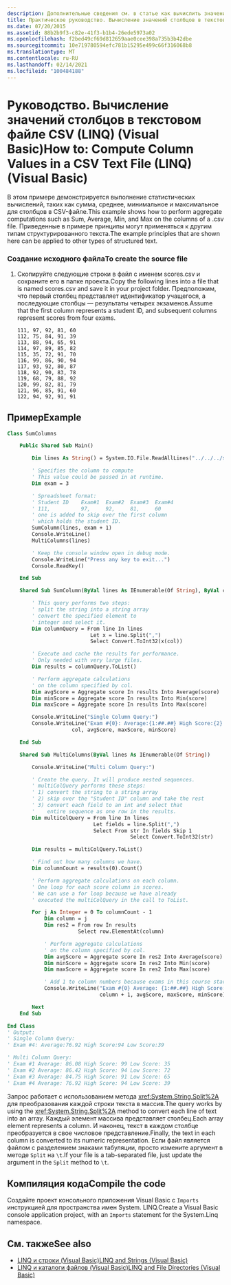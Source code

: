 ```yaml
---
description: Дополнительные сведения см. в статье как вычислить значения столбцов в текстовом файле CSV (LINQ) (Visual Basic)
title: Практическое руководство. Вычисление значений столбцов в текстовом CSV-файле (LINQ)
ms.date: 07/20/2015
ms.assetid: 88b2b9f3-c82e-41f3-b1b4-26ede5973a02
ms.openlocfilehash: f2bed49cf69d812659aae0cee398a735b3b42dbe
ms.sourcegitcommit: 10e719780594efc781b15295e499c66f316068b8
ms.translationtype: MT
ms.contentlocale: ru-RU
ms.lasthandoff: 02/14/2021
ms.locfileid: "100484188"
---
```

# <a name="how-to-compute-column-values-in-a-csv-text-file-linq-visual-basic"></a><span data-ttu-id="0ca43-103">Руководство. Вычисление значений столбцов в текстовом файле CSV (LINQ) (Visual Basic)</span><span class="sxs-lookup"><span data-stu-id="0ca43-103">How to: Compute Column Values in a CSV Text File (LINQ) (Visual Basic)</span></span>

<span data-ttu-id="0ca43-104">В этом примере демонстрируется выполнение статистических вычислений, таких как сумма, среднее, минимальное и максимальное для столбцов в CSV-файле.</span><span class="sxs-lookup"><span data-stu-id="0ca43-104">This example shows how to perform aggregate computations such as Sum, Average, Min, and Max on the columns of a .csv file.</span></span> <span data-ttu-id="0ca43-105">Приведенные в примере принципы могут применяться к другим типам структурированного текста.</span><span class="sxs-lookup"><span data-stu-id="0ca43-105">The example principles that are shown here can be applied to other types of structured text.</span></span>

### <a name="to-create-the-source-file"></a><span data-ttu-id="0ca43-106">Создание исходного файла</span><span class="sxs-lookup"><span data-stu-id="0ca43-106">To create the source file</span></span>

1. <span data-ttu-id="0ca43-107">Скопируйте следующие строки в файл с именем scores.csv и сохраните его в папке проекта.</span><span class="sxs-lookup"><span data-stu-id="0ca43-107">Copy the following lines into a file that is named scores.csv and save it in your project folder.</span></span> <span data-ttu-id="0ca43-108">Предположим, что первый столбец представляет идентификатор учащегося, а последующие столбцы — результаты четырех экзаменов.</span><span class="sxs-lookup"><span data-stu-id="0ca43-108">Assume that the first column represents a student ID, and subsequent columns represent scores from four exams.</span></span>

    ```csv
    111, 97, 92, 81, 60
    112, 75, 84, 91, 39
    113, 88, 94, 65, 91
    114, 97, 89, 85, 82
    115, 35, 72, 91, 70
    116, 99, 86, 90, 94
    117, 93, 92, 80, 87
    118, 92, 90, 83, 78
    119, 68, 79, 88, 92
    120, 99, 82, 81, 79
    121, 96, 85, 91, 60
    122, 94, 92, 91, 91
    ```

## <a name="example"></a><span data-ttu-id="0ca43-109">Пример</span><span class="sxs-lookup"><span data-stu-id="0ca43-109">Example</span></span>

```vb
Class SumColumns

    Public Shared Sub Main()

        Dim lines As String() = System.IO.File.ReadAllLines("../../../scores.csv")

        ' Specifies the column to compute
        ' This value could be passed in at runtime.
        Dim exam = 3

        ' Spreadsheet format:
        ' Student ID    Exam#1  Exam#2  Exam#3  Exam#4
        ' 111,          97,     92,     81,     60
        ' one is added to skip over the first column
        ' which holds the student ID.
        SumColumn(lines, exam + 1)
        Console.WriteLine()
        MultiColumns(lines)

        ' Keep the console window open in debug mode.
        Console.WriteLine("Press any key to exit...")
        Console.ReadKey()

    End Sub

    Shared Sub SumColumn(ByVal lines As IEnumerable(Of String), ByVal col As Integer)

        ' This query performs two steps:
        ' split the string into a string array
        ' convert the specified element to
        ' integer and select it.
        Dim columnQuery = From line In lines
                           Let x = line.Split(",")
                           Select Convert.ToInt32(x(col))

        ' Execute and cache the results for performance.
        ' Only needed with very large files.
        Dim results = columnQuery.ToList()

        ' Perform aggregate calculations
        ' on the column specified by col.
        Dim avgScore = Aggregate score In results Into Average(score)
        Dim minScore = Aggregate score In results Into Min(score)
        Dim maxScore = Aggregate score In results Into Max(score)

        Console.WriteLine("Single Column Query:")
        Console.WriteLine("Exam #{0}: Average:{1:##.##} High Score:{2} Low Score:{3}",
                     col, avgScore, maxScore, minScore)

    End Sub

    Shared Sub MultiColumns(ByVal lines As IEnumerable(Of String))

        Console.WriteLine("Multi Column Query:")

        ' Create the query. It will produce nested sequences.
        ' multiColQuery performs these steps:
        ' 1) convert the string to a string array
        ' 2) skip over the "Student ID" column and take the rest
        ' 3) convert each field to an int and select that
        '    entire sequence as one row in the results.
        Dim multiColQuery = From line In lines
                            Let fields = line.Split(",")
                            Select From str In fields Skip 1
                                        Select Convert.ToInt32(str)

        Dim results = multiColQuery.ToList()

        ' Find out how many columns we have.
        Dim columnCount = results(0).Count()

        ' Perform aggregate calculations on each column.
        ' One loop for each score column in scores.
        ' We can use a for loop because we have already
        ' executed the multiColQuery in the call to ToList.

        For j As Integer = 0 To columnCount - 1
            Dim column = j
            Dim res2 = From row In results
                       Select row.ElementAt(column)

            ' Perform aggregate calculations
            ' on the column specified by col.
            Dim avgScore = Aggregate score In res2 Into Average(score)
            Dim minScore = Aggregate score In res2 Into Min(score)
            Dim maxScore = Aggregate score In res2 Into Max(score)

            ' Add 1 to column numbers because exams in this course start with #1
            Console.WriteLine("Exam #{0} Average: {1:##.##} High Score: {2} Low Score: {3}",
                              column + 1, avgScore, maxScore, minScore)

        Next
    End Sub

End Class
' Output:
' Single Column Query:
' Exam #4: Average:76.92 High Score:94 Low Score:39

' Multi Column Query:
' Exam #1 Average: 86.08 High Score: 99 Low Score: 35
' Exam #2 Average: 86.42 High Score: 94 Low Score: 72
' Exam #3 Average: 84.75 High Score: 91 Low Score: 65
' Exam #4 Average: 76.92 High Score: 94 Low Score: 39
```

<span data-ttu-id="0ca43-110">Запрос работает с использованием метода <xref:System.String.Split%2A> для преобразования каждой строки текста в массив.</span><span class="sxs-lookup"><span data-stu-id="0ca43-110">The query works by using the <xref:System.String.Split%2A> method to convert each line of text into an array.</span></span> <span data-ttu-id="0ca43-111">Каждый элемент массива представляет столбец.</span><span class="sxs-lookup"><span data-stu-id="0ca43-111">Each array element represents a column.</span></span> <span data-ttu-id="0ca43-112">И наконец, текст в каждом столбце преобразуется в свое числовое представление.</span><span class="sxs-lookup"><span data-stu-id="0ca43-112">Finally, the text in each column is converted to its numeric representation.</span></span> <span data-ttu-id="0ca43-113">Если файл является файлом с разделением знаками табуляции, просто измените аргумент в методе `Split` на `\t`.</span><span class="sxs-lookup"><span data-stu-id="0ca43-113">If your file is a tab-separated file, just update the argument in the `Split` method to `\t`.</span></span>

## <a name="compile-the-code"></a><span data-ttu-id="0ca43-114">Компиляция кода</span><span class="sxs-lookup"><span data-stu-id="0ca43-114">Compile the code</span></span>

<span data-ttu-id="0ca43-115">Создайте проект консольного приложения Visual Basic с `Imports` инструкцией для пространства имен System. LINQ.</span><span class="sxs-lookup"><span data-stu-id="0ca43-115">Create a Visual Basic console application project, with an `Imports` statement for the System.Linq namespace.</span></span>

## <a name="see-also"></a><span data-ttu-id="0ca43-116">См. также</span><span class="sxs-lookup"><span data-stu-id="0ca43-116">See also</span></span>

- [<span data-ttu-id="0ca43-117">LINQ и строки (Visual Basic)</span><span class="sxs-lookup"><span data-stu-id="0ca43-117">LINQ and Strings (Visual Basic)</span></span>](linq-and-strings.md)
- [<span data-ttu-id="0ca43-118">LINQ и каталоги файлов (Visual Basic)</span><span class="sxs-lookup"><span data-stu-id="0ca43-118">LINQ and File Directories (Visual Basic)</span></span>](linq-and-file-directories.md)
